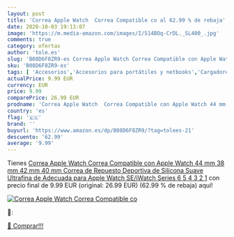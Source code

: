 ```yaml
---
layout: post
title: 'Correa Apple Watch  Correa Compatible co al 62.99 % de rebaja'
date: 2020-10-03 19:13:07
image: 'https://m.media-amazon.com/images/I/514BOq-CrDL._SL400_.jpg'
comments: true
category: ofertas
author: 'tole.es'
slug: 'B08D6F8ZR9-es Correa Apple Watch Correa Compatible con Apple Watch 44 mm...'
sku: 'B08D6F8ZR9-es'
tags: [ 'Accesorios','Accesorios para portátiles y netbooks','Cargadores y adaptadores para portátiles y netbooks','Cargadores y bases de carga para portátiles y netbooks','Informática','apple', ]
actualPrice: 9.99 EUR
currency: EUR
price: 9.99
comparePrice: 26.99 EUR
prodname: 'Correa Apple Watch  Correa Compatible con Apple Watch 44 mm 38 mm 42 mm 40 mm  Correa de Repuesto Deportiva de Silicona Suave Ultrafina de Adecuada para Apple Watch SE/iWatch Series 6 5 4 3 2 1'
country: 'es'
flag: '🇪🇸'
brand: ''
buyurl: 'https://www.amazon.es/dp/B08D6F8ZR9/?tag=tolees-21'
descuento: '62.99'
average: '9.99'
---
```


Tienes [Correa Apple Watch  Correa Compatible con Apple Watch 44 mm 38 mm 42 mm 40 mm  Correa de Repuesto Deportiva de Silicona Suave Ultrafina de Adecuada para Apple Watch SE/iWatch Series 6 5 4 3 2 1](https://www.amazon.es/dp/B08D6F8ZR9/?tag=tolees-21) con precio final de  9.99 EUR (original: 26.99 EUR) (62.99 %  de rebaja) aqui!

[![Correa Apple Watch  Correa Compatible co](https://m.media-amazon.com/images/I/514BOq-CrDL._SL400_.jpg)](https://www.amazon.es/dp/B08D6F8ZR9/?tag=tolees-21)

🔎:


[🛒 Comprar!!!](https://www.amazon.es/dp/B08D6F8ZR9/?tag=tolees-21)
